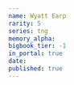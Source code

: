 ```yaml
---
name: Wyatt Earp
rarity: 5
series: tng
memory_alpha:
bigbook_tier: -1
in_portal: true
date:
published: true
---
```



